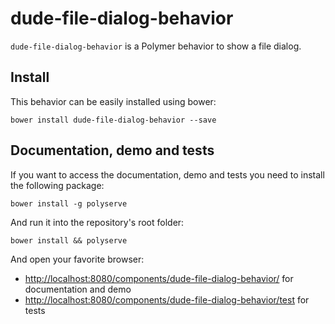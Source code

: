 # dude-file-dialog-behavior

`dude-file-dialog-behavior` is a Polymer behavior to show a file dialog.

## Install

This behavior can be easily installed using bower:

```
bower install dude-file-dialog-behavior --save
```

## Documentation, demo and tests

If you want to access the documentation, demo and tests you need to install the following package:

```
bower install -g polyserve
```

And run it into the repository's root folder:

```
bower install && polyserve
```

And open your favorite browser:
- [http://localhost:8080/components/dude-file-dialog-behavior/](http://localhost:8080/components/dude-file-dialog-behavior/) for documentation
and demo
- [http://localhost:8080/components/dude-file-dialog-behavior/test](http://localhost:8080/components/dude-file-dialog-behavior/test) for tests
